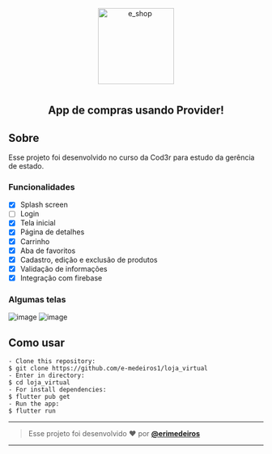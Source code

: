 <p align="center">
      <img src="https://user-images.githubusercontent.com/73318684/158922168-0a9cb054-58f0-4255-a89c-ae5f813e24ac.png" width="150" alt="e_shop"/>
</p>
<h1 </h1>  

<h2 align="center"> App de compras usando Provider! </h2>  
<h2> Sobre </h2>
<p >
  Esse projeto foi desenvolvido no curso da Cod3r para estudo da gerência de estado.
</p>  

### Funcionalidades

- [x] Splash screen
- [ ] Login
- [x] Tela inicial
- [x] Página de detalhes
- [x] Carrinho
- [x] Aba de favoritos
- [x] Cadastro, edição e exclusão de produtos
- [x] Validação de informações
- [x] Integração com firebase   

### Algumas telas  

![image](https://user-images.githubusercontent.com/73318684/158241066-f54dbfd2-b777-4a55-b957-5d85d0426840.png)  ![image](https://user-images.githubusercontent.com/73318684/158241161-a60e1e0c-3550-4d97-954e-f733a45c20a0.png)  


<h2> Como usar </h2>

   ```
   - Clone this repository:
   $ git clone https://github.com/e-medeiros1/loja_virtual 
   - Enter in directory:
   $ cd loja_virtual
   - For install dependencies:
   $ flutter pub get
   - Run the app: 
   $ flutter run
   ```

   ---  
   
   >Esse projeto foi desenvolvido ❤️ por **[@erimedeiros](https://www.linkedin.com/in/erimedeiros/)**<br> 

   ---
